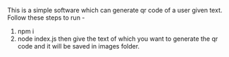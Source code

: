This is a simple software which can generate qr code of a user given text.
Follow these steps to run -
1. npm i
2. node index.js
then give the text of which you want to generate the qr code and it will be saved in images folder.